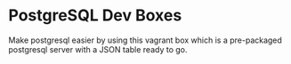 # PostgreSQL Dev Boxes

Make postgresql easier by using this vagrant box which is a
pre-packaged postgresql server with a JSON table ready to go.

